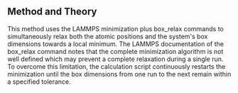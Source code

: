 ## Method and Theory

This method uses the LAMMPS minimization plus box_relax commands to simultaneously relax both the atomic positions and the system's box dimensions towards a local minimum.  The LAMMPS documentation of the box_relax command notes that the complete minimization algorithm is not well defined which may prevent a complete relaxation during a single run.  To overcome this limitation, the calculation script continuously restarts the minimization until the box dimensions from one run to the next remain within a specified tolerance.
